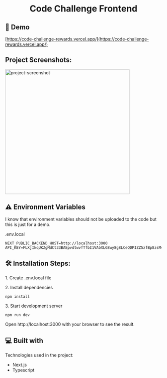 <h1 align="center" id="title">Code Challenge Frontend</h1>

<h2>🚀 Demo</h2>

[https://code-challenge-rewards.vercel.app/](https://code-challenge-rewards.vercel.app/)

<h2>Project Screenshots:</h2>

<img src="https://res.cloudinary.com/djlgdovna/image/upload/v1694718710/Screenshot_at_Sep_14_21-11-33_h3uz7b.png" alt="project-screenshot" width="400" height="400/">

<h2>⚠️ Environment Variables</h2>

I know that environment variables should not be uploaded to the code but this is just for a demo.

.env.local
```
NEXT_PUBLIC_BACKEND_HOST=http://localhost:3000
API_KEY=FLXjIkqUKZgMdCt33BAEpvdtwvfTfbI1VAbXLG8wy8g8LCeQDPIZZ5zfBp8zsM4p3CgumsoyPwKUfmtjCERgwCwDrY4x_7icWzLVm7G1URaedaMExP05F76CofgCZXYx
```

<h2>🛠️ Installation Steps:</h2>

<p>1. Create .env.local file</p>
<p>2. Install dependencies</p>

```
npm install 
```

<p>3. Start development server</p>

```
npm run dev
```

Open http://localhost:3000 with your browser to see the result.

<h2>💻 Built with</h2>

Technologies used in the project:

- Next.js
- Typescript
